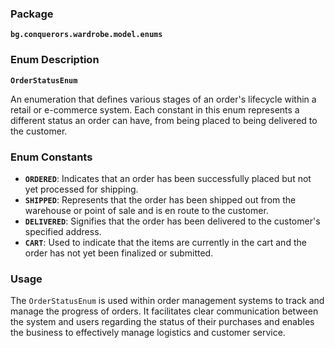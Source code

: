 ### Package

**`bg.conquerors.wardrobe.model.enums`**

### Enum Description

**`OrderStatusEnum`**

An enumeration that defines various stages of an order's lifecycle within a retail or e-commerce system. Each constant in this enum represents a different status an order can have, from being placed to being delivered to the customer.

### Enum Constants

- **`ORDERED`**: Indicates that an order has been successfully placed but not yet processed for shipping.
- **`SHIPPED`**: Represents that the order has been shipped out from the warehouse or point of sale and is en route to the customer.
- **`DELIVERED`**: Signifies that the order has been delivered to the customer's specified address.
- **`CART`**: Used to indicate that the items are currently in the cart and the order has not yet been finalized or submitted.

### Usage

The `OrderStatusEnum` is used within order management systems to track and manage the progress of orders. It facilitates clear communication between the system and users regarding the status of their purchases and enables the business to effectively manage logistics and customer service.